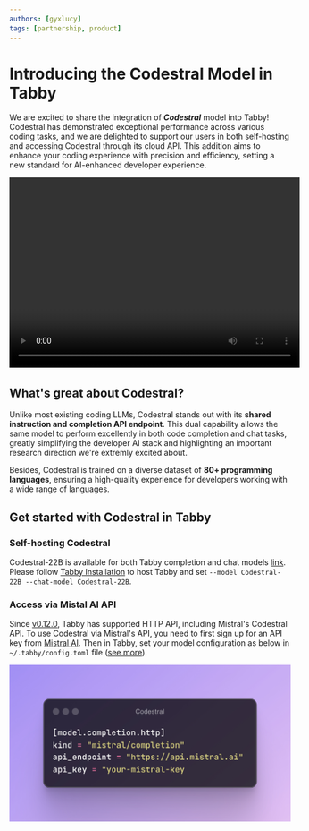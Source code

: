 ```yaml
---
authors: [gyxlucy]
tags: [partnership, product]
---
```


# Introducing the Codestral Model in Tabby
We are excited to share the integration of ***Codestral*** model into Tabby! Codestral has demonstrated exceptional performance across various coding tasks, and we are delighted to support our users in both self-hosting and accessing Codestral through its cloud API. This addition aims to enhance your coding experience with precision and efficiency, setting a new standard for AI-enhanced developer experience.

<video width="520" height="340" 
   src="./tabby_codestral.mp4" type="video/mp4" controls>
</video>


## What's great about Codestral?
Unlike most existing coding LLMs, Codestral stands out with its **shared instruction and completion API endpoint**. This dual capability allows the same model to perform excellently in both code completion and chat tasks, greatly simplifying the developer AI stack and highlighting an important research direction we're extremly excited about. 

Besides, Codestral is trained on a diverse dataset of **80+ programming languages**, ensuring a high-quality experience for developers working with a wide range of languages.


## Get started with Codestral in Tabby

### Self-hosting Codestral
Codestral-22B is available for both Tabby completion and chat models [link](https://tabby.tabbyml.com/docs/models/). Please follow [Tabby Installation](https://tabby.tabbyml.com/docs/quick-start/installation/) to host Tabby and set `--model Codestral-22B --chat-model Codestral-22B`.

### Access via Mistal AI API
Since [v0.12.0](https://github.com/TabbyML/tabby/releases/tag/v0.12.0), Tabby has supported HTTP API, including Mistral's Codestral API. To use Codestral via Mistral's API, you need to first sign up for an API key from [Mistral AI](https://mistral.ai/). Then in Tabby, set your model configuration as below in `~/.tabby/config.toml` file ([see more](https://tabby.tabbyml.com/docs/administration/model/#mistral--codestral)).

![Codestral API in Tabby](./codestral_api.jpeg)




